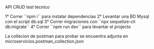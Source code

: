API CRUD test tecnico

1° Correr ´´npm i´´ para instalar dependencias
2° Levantar una BD Mysql con el script db.sql
3° Correr migraciones con ´´npx sequelize-cli db:migrate´´
4° Correr ´´npm run dev´´ para levantar el projecto

La collecion de postman para probar se encuentra adjunta en microservicios.postman_collection.json